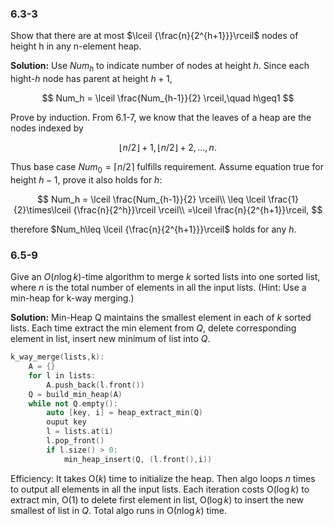 ### 6.3-3

Show that there are at most $\lceil {\frac{n}{2^{h+1}}}\rceil$ nodes of height h in any n-element heap.

**Solution:**
Use $Num_h$ to indicate number of nodes at height $h$. Since each hight-$h$ node has parent at height $h+1$,

$$
Num_h = \lceil \frac{Num_{h-1}}{2} \rceil,\quad h\geq1
$$

Prove by induction. From 6.1-7, we know that the leaves of a heap are the nodes indexed by

$$
\lfloor n/2\rfloor+1,\lfloor n/2\rfloor+2,...,n.
$$

Thus base case $Num_0=\lceil n/2\rceil$ fulfills requirement.
Assume equation true for height $h-1$, prove it also holds for $h$:

$$
Num_h = \lceil \frac{Num_{h-1}}{2} \rceil\\
\leq 
\lceil \frac{1}{2}\times\lceil {\frac{n}{2^h}}\rceil \rceil\\
=\lceil \frac{n}{2^{h+1}}\rceil,
$$

therefore $Num_h\leq \lceil {\frac{n}{2^{h+1}}}\rceil$ holds for any $h$.

### 6.5-9
Give an $O(n\log k)$-time algorithm to merge $k$ sorted lists into one sorted list, where $n$ is the total number of elements in all the input lists. (Hint: Use a min-heap for k-way merging.)

**Solution:**
Min-Heap Q maintains the smallest element in each of $k$ sorted lists. Each time extract the min element from $Q$, delete corresponding element in list, insert new minimum of list into $Q$.
```C++
k_way_merge(lists,k):
    A = {}
    for l in lists:
        A.push_back(l.front())
    Q = build_min_heap(A)
    while not Q.empty():
        auto [key, i] = heap_extract_min(Q)
        ouput key
        l = lists.at(i)
        l.pop_front()
        if l.size() > 0:
            min_heap_insert(Q, (l.front(),i))
```
Efficiency:
It takes $\text{O}(k)$ time to initialize the heap. Then algo loops $n$ times to output all elements in all the input lists. Each iteration costs $\text{O}(\log k)$ to extract min, $\text{O}(1)$ to delete first element in list, $\text{O}(\log k)$ to insert the new smallest of list in $Q$. Total algo runs in $\text{O}(n\log k)$ time.

